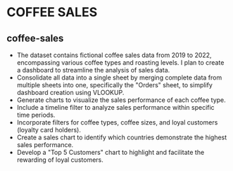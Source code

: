 # COFFEE SALES
## coffee-sales

- The dataset contains fictional coffee sales data from 2019 to 2022, encompassing various coffee types and roasting levels. I plan to create a dashboard to streamline the analysis of sales data.  
- Consolidate all data into a single sheet by merging complete data from multiple sheets into one, specifically the "Orders" sheet, to simplify dashboard creation using VLOOKUP.  
- Generate charts to visualize the sales performance of each coffee type.  
- Include a timeline filter to analyze sales performance within specific time periods.  
- Incorporate filters for coffee types, coffee sizes, and loyal customers (loyalty card holders).  
- Create a sales chart to identify which countries demonstrate the highest sales performance.  
- Develop a "Top 5 Customers" chart to highlight and facilitate the rewarding of loyal customers.  
